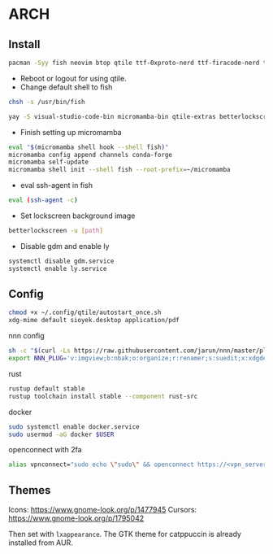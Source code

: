 # ARCH

## Install
```bash
pacman -Syy fish neovim btop qtile ttf-0xproto-nerd ttf-firacode-nerd ttf-jetbrains-mono-nerd kitty rofi rofimoji rofi-calc lightdm-gtk-greeter eog eog-plugins picom thunar thunar-archive-plugin flameshot obs-studio obsidian nnn go rustup docker fd thefuck yazi polkit-gnome inkscape helix qpdf ly nm-connection-editor brightnessctl
```

- Reboot or logout for using qtile.
- Change default shell to fish

```bash
chsh -s /usr/bin/fish
```

```bash
yay -S visual-studio-code-bin micromamba-bin qtile-extras betterlockscreen ocs-url streamdeck-ui sioyek lsix-git onedrive-abraunegg nvidia-container-toolkit catppuccin-gtk-theme-mocha
```

- Finish setting up micromamba

```bash
eval "$(micromamba shell hook --shell fish)"
micromamba config append channels conda-forge
micromamba self-update
micromamba shell init --shell fish --root-prefix=~/micromamba
```

- eval ssh-agent in fish

```bash
eval (ssh-agent -c)
```

- Set lockscreen background image

```bash
betterlockscreen -u [path]
```

- Disable gdm and enable ly

```bash
systemctl disable gdm.service
systemctl enable ly.service
```

## Config

```bash
chmod +x ~/.config/qtile/autostart_once.sh
xdg-mime default sioyek.desktop application/pdf
```
nnn config
```bash
sh -c "$(curl -Ls https://raw.githubusercontent.com/jarun/nnn/master/plugins/getplugs)"
export NNN_PLUG='v:imgview;b:nbak;o:organize;r:renamer;s:suedit;x:xdgdefault'
```
rust
```bash
rustup default stable
rustup toolchain install stable --component rust-src
```

docker
```bash
sudo systemctl enable docker.service	
sudo usermod -aG docker $USER
```

openconnect with 2fa
```bash
alias vpnconnect="sudo echo \"sudo\" && openconnect https://<vpn_server> --useragent=AnyConnect --cookieonly | sudo openconnect https://<vpn_server> --useragent=AnyConnect --cookie-on-stdin"
```

## Themes
Icons: https://www.gnome-look.org/p/1477945
Cursors: https://www.gnome-look.org/p/1795042

Then set with `lxappearance`. The GTK theme for catppuccin is already installed from AUR.
